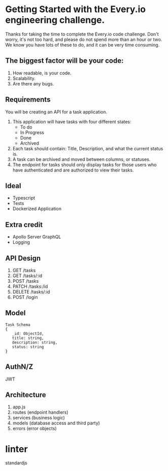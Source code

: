 # Getting Started with the Every.io engineering challenge.

Thanks for taking the time to complete the Every.io code challenge. Don't worry, it's not too hard, and please do not spend more than an hour or two. We know you have lots of these to do, and it can be very time consuming.

## The biggest factor will be your code:

1. How readable, is your code.
2. Scalability.
3. Are there any bugs.

## Requirements

You will be creating an API for a task application.

1. This application will have tasks with four different states:
   - To do
   - In Progress
   - Done
   - Archived
2. Each task should contain: Title, Description, and what the current status is.
3. A task can be archived and moved between columns, or statuses.
4. The endpoint for tasks should only display tasks for those users who have authenticated and are authorized to view their tasks.

## Ideal

- Typescript
- Tests
- Dockerized Application

## Extra credit

- Apollo Server GraphQL
- Logging

## API Design

1. GET /tasks
2. GET /tasks/:id
3. POST /tasks
4. PATCH /tasks:/id
5. DELETE /tasks/:id
5. POST /login

## Model

```
Task Schema
{
   _id: ObjectId,
   title: string,
   description: string,
   status: string
}

```

## AuthN/Z
JWT

## Architecture

1. app.js
2. routes (endpoint handlers)
3. services (business logic)
4. models (database access and third party)
5. errors (error objects)

# linter
standardjs